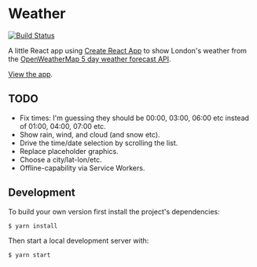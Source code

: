 # Weather

[![Build Status](https://travis-ci.org/benpickles/weather.svg?branch=master)](https://travis-ci.org/benpickles/weather)

A little React app using [Create React App](https://github.com/facebookincubator/create-react-app) to show London's weather from the [OpenWeatherMap 5 day weather forecast API](http://openweathermap.org/forecast5).

[View the app](https://goofy-shaw-627778.netlify.com/).

## TODO

- Fix times: I'm guessing they should be 00:00, 03:00, 06:00 etc instead of 01:00, 04:00, 07:00 etc.
- Show rain, wind, and cloud (and snow etc).
- Drive the time/date selection by scrolling the list.
- Replace placeholder graphics.
- Choose a city/lat-lon/etc.
- Offline-capability via Service Workers.

## Development

To build your own version first install the project's dependencies:

```
$ yarn install
```

Then start a local development server with:

```
$ yarn start
```
